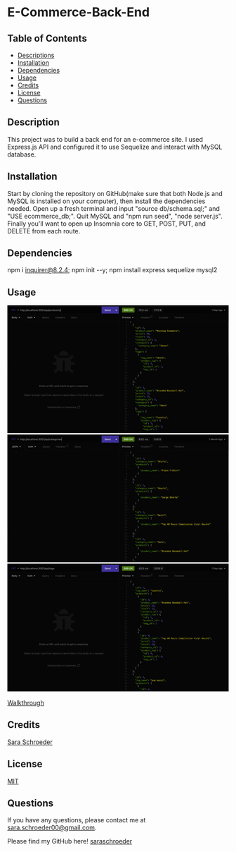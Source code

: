 # E-Commerce-Back-End

## Table of Contents
* [Descriptions](#description)
* [Installation](#installation)
* [Dependencies](#dependencies)
* [Usage](#usage)
* [Credits](#credits)
* [License](#license)
* [Questions](#questions)


## Description

This project was to build a back end for an e-commerce site. I used Express.js API and configured it to use Sequelize and interact with MySQL database.


## Installation

Start by cloning the repository on GitHub(make sure that both Node.js and MySQL is installed on your computer), then install the dependencies needed. Open up a fresh terminal and input "source db/schema.sql;" and "USE ecommerce_db;". Quit MySQL and "npm run seed", "node server.js". Finally you'll want to open up Insomnia core to GET, POST, PUT, and DELETE from each route. 

## Dependencies

npm i inquirer@8.2.4;
npm init --y;
npm install express sequelize mysql2

## Usage

![alt text](./assets/images/Screenshot1.png)
![alt text](./assets/images/Screenshot2.png)
![alt text](./assets/images/Screenshot3.png)

[Walkthrough]()

## Credits

[Sara Schroeder](https://github.com/saraschroeder)

## License

[MIT](https://choosealicense.com/licenses/mit/)

## Questions

If you have any questions, please contact me at [sara.schroeder00@gmail.com](mailto:sara.schroeder00@gmail.com). 

Please find my GitHub here!
[saraschroeder](https://github/saraschroeder)